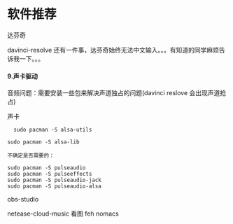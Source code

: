# 软件推荐

达芬奇

davinci-resolve
还有一件事，达芬奇始终无法中文输入。。。有知道的同学麻烦告诉我一下。。。

#### 9.声卡驱动

音频问题：需要安装一些包来解决声道独占的问题(davinci reslove 会出现声道抢占)

声卡

      sudo pacman -S alsa-utils

    sudo pacman -S alsa-lib

    不确定是否需要的：

    sudo pacman -S pulseaudio
    sudo pacman -S pulseeffects
    sudo pacman -S pulseaudio-jack
    sudo pacman -S pulseaudio-alsa

obs-studio

netease-cloud-music
看图 feh nomacs
